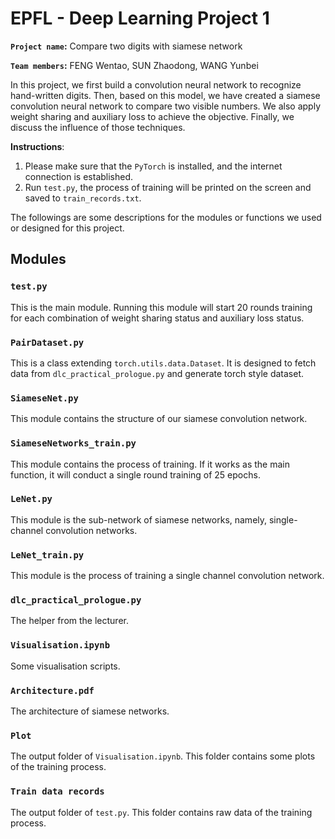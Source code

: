 # EPFL - Deep Learning Project 1 
**`Project name`:** Compare two digits with siamese network

**`Team members`:** FENG Wentao, SUN Zhaodong, WANG Yunbei

In this project, we first build a convolution neural network to recognize hand-written digits. Then, based on this model, we have created a siamese convolution neural network to compare two visible numbers. We also apply weight sharing and auxiliary loss to achieve the objective. Finally, we discuss the influence of those techniques.

**Instructions**:
1. Please make sure that the `PyTorch` is installed, and the internet connection is established.
2. Run `test.py`, the process of training will be printed on the screen and saved to `train_records.txt`.

The followings are some descriptions for the modules or functions we used or designed for this project.

## Modules
### `test.py`
This is the main module. Running this module will start 20 rounds training for each combination of weight sharing status and auxiliary loss status.

### `PairDataset.py`
This is a class extending `torch.utils.data.Dataset`. It is designed to fetch data from `dlc_practical_prologue.py` and generate torch style dataset.

### `SiameseNet.py`
This module contains the structure of our siamese convolution network.

### `SiameseNetworks_train.py`
This module contains the process of training. If it works as the main function, it will conduct a single round training of 25 epochs.

### `LeNet.py`
This module is the sub-network of siamese networks, namely, single-channel convolution networks.

### `LeNet_train.py`
This module is the process of training a single channel convolution network.

### `dlc_practical_prologue.py`
The helper from the lecturer.

### `Visualisation.ipynb`
Some visualisation scripts.

### `Architecture.pdf`
The architecture of siamese networks.

### `Plot`
The output folder of `Visualisation.ipynb`. This folder contains some plots of the training process.

### `Train data records`
The output folder of `test.py`. This folder contains raw data of the training process.